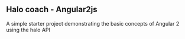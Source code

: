 ## Halo coach - Angular2js

A simple starter project demonstrating the basic concepts of Angular 2 using the halo API